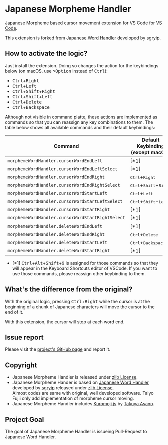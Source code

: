 <!-- markdownlint-disable no-inline-html -->

# Japanese Morpheme Handler

Japanese Morpheme based cursor movement extension for VS Code for [VS Code](https://code.visualstudio.com).

This extension is forked from [Japanese Word Handler](https://github.com/sgryjp/japanese-word-handler) developed by [sgryip](https://github.com/sgryjp).



## How to activate the logic?

Just install the extension. Doing so changes the action for the keybindings
below (on macOS, use <kbd>⌥Option</kbd> instead of <kbd>Ctrl</kbd>):

- <kbd>Ctrl</kbd>+<kbd>Right</kbd>
- <kbd>Ctrl</kbd>+<kbd>Left</kbd>
- <kbd>Ctrl</kbd>+<kbd>Shift</kbd>+<kbd>Right</kbd>
- <kbd>Ctrl</kbd>+<kbd>Shift</kbd>+<kbd>Left</kbd>
- <kbd>Ctrl</kbd>+<kbd>Delete</kbd>
- <kbd>Ctrl</kbd>+<kbd>Backspace</kbd>

Although not visible in command platte, these actions are implemented as
commands so that you can reassign any key combinations to them.
The table below shows all available commands and their default keybindings:

| Command                                          | Default Keybinding (except macOS)                 | Default keybinding (for macOS)                      |
| ------------------------------------------------ | ------------------------------------------------- | --------------------------------------------------- |
| `morphemeWordHandler.cursorWordEndLeft`          | [*1]                                              | [*1]                                                |
| `morphemeWordHandler.cursorWordEndLeftSelect`    | [*1]                                              | [*1]                                                |
| `morphemeWordHandler.cursorWordEndRight`         | <kbd>Ctrl</kbd>+<kbd>Right</kbd>                  | <kbd>Option</kbd>+<kbd>Right</kbd>                  |
| `morphemeWordHandler.cursorWordEndRightSelect`   | <kbd>Ctrl</kbd>+<kbd>Shift</kbd>+<kbd>Right</kbd> | <kbd>Option</kbd>+<kbd>Shift</kbd>+<kbd>Right</kbd> |
| `morphemeWordHandler.cursorWordStartLeft`        | <kbd>Ctrl</kbd>+<kbd>Left</kbd>                   | <kbd>Option</kbd>+<kbd>Left</kbd>                   |
| `morphemeWordHandler.cursorWordStartLeftSelect`  | <kbd>Ctrl</kbd>+<kbd>Shift</kbd>+<kbd>Left</kbd>  | <kbd>Option</kbd>+<kbd>Shift</kbd>+<kbd>Left</kbd>  |
| `morphemeWordHandler.cursorWordStartRight`       | [*1]                                              | [*1]                                                |
| `morphemeWordHandler.cursorWordStartRightSelect` | [*1]                                              | [*1]                                                |
| `morphemeWordHandler.deleteWordEndLeft`          | [*1]                                              | [*1]                                                |
| `morphemeWordHandler.deleteWordEndRight`         | <kbd>Ctrl</kbd>+<kbd>Delete</kbd>                 | <kbd>Option</kbd>+<kbd>Delete</kbd>                 |
| `morphemeWordHandler.deleteWordStartLeft`        | <kbd>Ctrl</kbd>+<kbd>Backspace</kbd>              | <kbd>Option</kbd>+<kbd>Backspace</kbd>              |
| `morphemeWordHandler.deleteWordStartRight`       | [*1]                                              | [*1]                                                |

- [*1] <kbd>Ctrl</kbd>+<kbd>Alt</kbd>+<kbd>Shift</kbd>+<kbd>9</kbd> is assigned
  for those commands so that they will appear in the Keyboard Shortcuts
  editor of VSCode. If you want to use those commands, please reassign
  other keybinding to them.

## What's the difference from the original?

With the original logic, pressing <kbd>Ctrl</kbd>+<kbd>Right</kbd> while the
cursor is at the beginning of a chunk of Japanese characters will move the
cursor to the end of it.

With this extension, the cursor will stop at each word end.


## Issue report

Please visit the
[project's GitHub page](https://github.com/ttrace/japanese-morhpeme-handler)
and report it.

## Copyright

- Japanese Morpheme Handler is released under [zlib License](./LICENSE).
- Japanese Morpheme Hander is based on [Japanese Word Handler](https://github.com/sgryjp/japanese-word-handler) developed by [sgryip](https://github.com/sgryjp) released under [zlib License](./LICENSE_ORIGINAL).  
Almost codes are same with original, well developed software.  Taiyo Fujii only add implementation of morpheme cursor moving.
- Japanese Morpheme Handler includes [Kuromoji.js](https://github.com/takuyaa/kuromoji.js) by [Takuya Asano](https://github.com/takuyaa).

## Project Goal

The goal of Japanese Morpheme Handler is issueing Pull-Request to Japanese Word Handler.